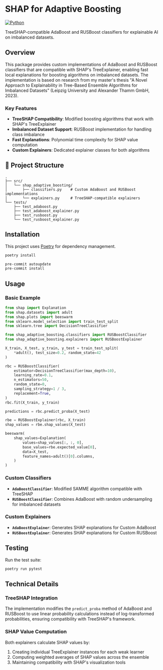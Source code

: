# SHAP for Adaptive Boosting

[![Python](https://img.shields.io/badge/python-3.10+-blue.svg)](https://www.python.org/downloads/)

TreeSHAP-compatible AdaBoost and RUSBoost classifiers for explainable AI on imbalanced datasets.

## Overview

This package provides custom implementations of AdaBoost and RUSBoost classifiers that are compatible with SHAP's TreeExplainer, enabling fast local explanations for boosting algorithms on imbalanced datasets. The implementation is based on research from my master's thesis "A Novel Approach to Explainability in Tree-Based Ensemble Algorithms for Imbalanced Datasets" (Leipzig University and Alexander Thamm GmbH, 2023).

### Key Features

- **TreeSHAP Compatibility**: Modified boosting algorithms that work with SHAP's TreeExplainer
- **Imbalanced Dataset Support**: RUSBoost implementation for handling class imbalance
- **Fast Explanations**: Polynomial time complexity for SHAP value computation
- **Custom Explainers**: Dedicated explainer classes for both algorithms

## 📁 Project Structure

```
.
├── src/
│   └── shap_adaptive_boosting/
│       ├── classifiers.py    # Custom AdaBoost and RUSBoost implementations
│       └── explainers.py     # TreeSHAP-compatible explainers
└── tests/
    ├── test_adaboost.py
    ├── test_adaboost_explainer.py
    ├── test_rusboost.py
    └── test_rusboost_explainer.py
```

## Installation

This project uses [Poetry](https://python-poetry.org/) for dependency management.

```bash
poetry install
```
```bash
pre-commit autoupdate
pre-commit install
```

## Usage

### Basic Example

```python
from shap import Explanation
from shap.datasets import adult
from shap.plots import beeswarm
from sklearn.model_selection import train_test_split
from sklearn.tree import DecisionTreeClassifier

from shap_adaptive_boosting.classifiers import RUSBoostClassifier
from shap_adaptive_boosting.explainers import RUSBoostExplainer

X_train, X_test, y_train, y_test = train_test_split(
    *adult(), test_size=0.2, random_state=42
)

rbc = RUSBoostClassifier(
    estimator=DecisionTreeClassifier(max_depth=10),
    learning_rate=0.1,
    n_estimators=50,
    random_state=0,
    sampling_strategy=1 / 3,
    replacement=True,
)
rbc.fit(X_train, y_train)

predictions = rbc.predict_proba(X_test)

rbe = RUSBoostExplainer(rbc, X_train)
shap_values = rbe.shap_values(X_test)

beeswarm(
    shap_values=Explanation(
        values=shap_values[:, :, 0],
        base_values=rbe.expected_value[0],
        data=X_test,
        feature_names=adult()[0].columns,
    )
)
```

### Custom Classifiers

- **`AdaBoostClassifier`**: Modified SAMME algorithm compatible with TreeSHAP
- **`RUSBoostClassifier`**: Combines AdaBoost with random undersampling for imbalanced datasets

### Custom Explainers

- **`AdaBoostExplainer`**: Generates SHAP explanations for Custom AdaBoost
- **`RUSBoostExplainer`**: Generates SHAP explanations for Custom RUSBoost

## Testing

Run the test suite:
```bash
poetry run pytest
```

## Technical Details

### TreeSHAP Integration

The implementation modifies the `predict_proba` method of AdaBoost and RUSBoost to use linear probability calculations instead of log-transformed probabilities, ensuring compatibility with TreeSHAP's framework.

### SHAP Value Computation

Both explainers calculate SHAP values by:
1. Creating individual TreeExplainer instances for each weak learner
2. Computing weighted averages of SHAP values across the ensemble
3. Maintaining compatibility with SHAP's visualization tools
